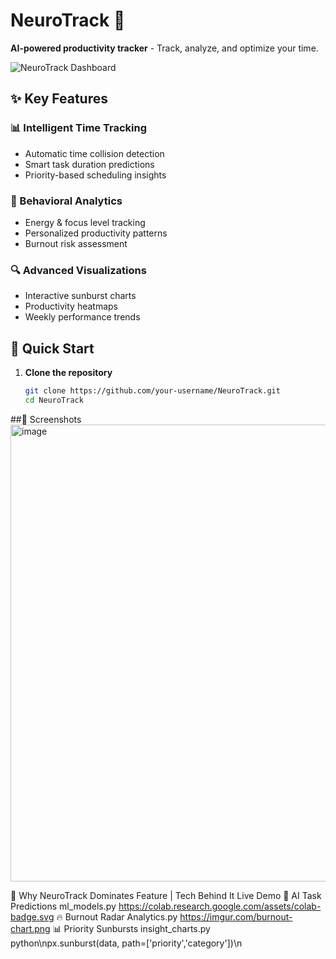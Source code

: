 # NeuroTrack 🧠
**AI-powered productivity tracker** - Track, analyze, and optimize your time.

![NeuroTrack Dashboard](images/dashboard.png)

## ✨ Key Features

### 📊 Intelligent Time Tracking

- Automatic time collision detection
- Smart task duration predictions
- Priority-based scheduling insights

### 🧠 Behavioral Analytics
- Energy & focus level tracking
- Personalized productivity patterns
- Burnout risk assessment

### 🔍 Advanced Visualizations
- Interactive sunburst charts
- Productivity heatmaps
- Weekly performance trends

## 🚀 Quick Start

1. **Clone the repository**
   ```bash
   git clone https://github.com/your-username/NeuroTrack.git
   cd NeuroTrack
##📸 Screenshots   
<img width="1735" height="731" alt="image" src="https://github.com/user-attachments/assets/6dd72d0c-e4e1-4dc6-9ca2-3341086d9664" />


🌟 Why NeuroTrack Dominates
Feature                  |	Tech Behind It            	Live Demo
🧠 AI Task Predictions  	ml_models.py	         https://colab.research.google.com/assets/colab-badge.svg
🔥 Burnout Radar	        Analytics.py	            https://imgur.com/burnout-chart.png
📊 Priority Sunbursts	  insight_charts.py	      
python\npx.sunburst(data, path=['priority','category'])\n

